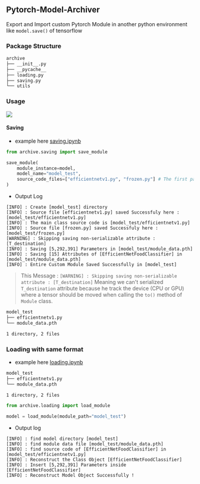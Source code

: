 ## Pytorch-Model-Archiver
Export and Import custom Pytorch Module in another python environment like `model.save()` of tensorflow

### Package Structure
~~~bash
archive
├── __init__.py
├── __pycache__
├── loading.py
├── saving.py
└── utils
~~~

### Usage
![](https://i.imgur.com/msua3dJ.png)
#### Saving
- example here [saving.ipynb](/saving.ipynb)
~~~python
from archive.saving import save_module

save_module(
    module_instance=model, 
    model_name="model_test",
    source_code_files=["efficientnetv1.py", "frozen.py"] # The first path must be the class definition
)
~~~
- Output Log
~~~text
[INFO] : Create [model_test] directory
[INFO] : Source file [efficientnetv1.py] saved Successfuly here : [model_test/efficientnetv1.py]
[INFO] : The main class source code is [model_test/efficientnetv1.py]
[INFO] : Source file [frozen.py] saved Successfuly here : [model_test/frozen.py]
[WARNING] : Skipping saving non-serializable attribute : [T_destination]
[INFO] : Saving [5,292,391] Parameters in [model_test/module_data.pth]
[INFO] : Saving [15] Attributes of [EfficientNetFoodClassifier] in [model_test/module_data.pth]
[INFO] : Entire Custom Module Saved Successfully in [model_test]
~~~
> This Message : `[WARNING] : Skipping saving non-serializable attribute : [T_destination]` Meaning we can't serialized `T_destination` attribute because he track the device (CPU or GPU) where a tensor should be moved when calling the `to()` method of `Module` class. 
~~~bash
model_test
├── efficientnetv1.py
└── module_data.pth

1 directory, 2 files
~~~
### Loading with same format 
- example here [loading.ipynb](/loading.ipynb)
~~~bash
model_test
├── efficientnetv1.py
└── module_data.pth

1 directory, 2 files
~~~
~~~python
from archive.loading import load_module

model = load_module(module_path="model_test")
~~~
- Output log
~~~text
[INFO] : find model directory [model_test]
[INFO] : find module data file [model_test/module_data.pth]
[INFO] : find source code of [EfficientNetFoodClassifier] in [model_test/efficientnetv1.py]
[INFO] : Reconstruct the Class Object [EfficientNetFoodClassifier]
[INFO] : Insert [5,292,391] Parameters inside [EfficientNetFoodClassifier]
[INFO] : Reconstruct Model Object Successfully !
~~~

